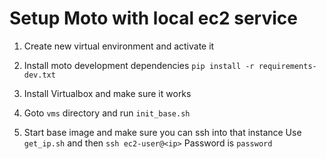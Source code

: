 # Setup Moto with local ec2 service

1) Create new virtual environment and activate it

2) Install moto development dependencies
   `pip install -r requirements-dev.txt`

3) Install Virtualbox and make sure it works

4) Goto `vms` directory and run `init_base.sh`

5) Start base image and make sure you can ssh into that instance
   Use `get_ip.sh` and then `ssh ec2-user@<ip>`
   Password is `password`

